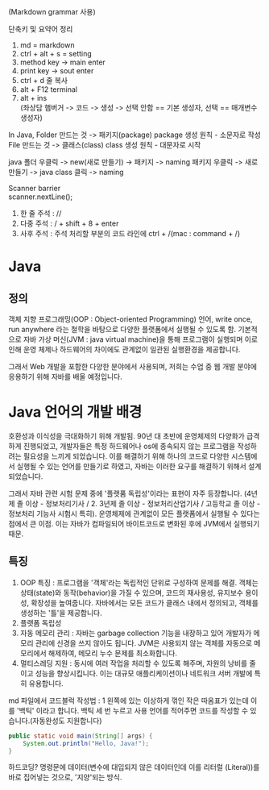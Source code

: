 (Markdown grammar 사용)

단축키 및 요약어 정리
1. md = markdown
2. ctrl + alt + s = setting
3. method key -> main enter
4. print key -> sout enter
5. ctrl + d 줄 복사
6. alt + F12 terminal
7. alt + ins  
(좌상담 햄버거 -> 코드 -> 생성 -> 선택 안함 == 기본 생성자, 선택 == 매개변수 생성자)



In Java,
Folder 만드는 것 -> 패키지(package)
package 생성 원칙 - 소문자로 작성
File 만드는 것 -> 클래스(class) 
class 생성 원칙 - 대문자로 시작

java 폴더 우클릭 -> new(새로 만들기) -> 패키지 -> naming
패키지 우클릭 -> 새로 만들기 -> java class 클릭 -> naming

Scanner barrier  
scanner.nextLine();

1) 한 줄 주석 : //
2) 다중 주석 : / + shift + 8 + enter
3) 사후 주석 : 주석 처리할 부분의 코드 라인에 ctrl + /(mac : command + /)

# Java
## 정의

객체 지향 프로그래밍(OOP : Object-oriented Programming) 언어, write once,
run anywhere 라는 철학을 바탕으로 다양한 플랫폼에서 실행될 수 있도록 함.
기본적으로 자바 가상 머신(JVM : java virtual machine)을 통해 프로그램이 실행되며
이로 인해 운영 체제나 하드웨어의 차이에도 관계없이 일관된 실행환경을 제공합니다.

그래서 Web 개발을 포함한 다양한 분야에서 사용되며,
저희는 수업 중 웹 개발 분야에 응용하기 위해 자바를 배울 예정입니다.

# Java 언어의 개발 배경

호환성과 이식성을 극대화하기 위해 개발됨. 90년 대 초반에 운영체제의 다양화가 
급격하게 진행되었고, 개발자들은 특정 하드웨어나 os에 종속되지 않는 프로그램을
작성하려는 필요성을 느끼게 되었습니다. 이를 해결하기 위해 하나의 코드로
다양한 시스템에서 실행될 수 있는 언어를 만들기로 하였고, 자바는 이러한 요구를
해결하기 위해서 설계 되었습니다.

그래서 자바 관련 시험 문제 중에 '플랫품 독립성'이라는 표현이 자주 등장합니다.
(4년제 졸 이상 - 정보처리기사 / 2. 3년제 졸 이상 - 정보처리산업기사 / 고등학교 졸 이상 - 정보처리 기능사 시험시 특히).
운영체제에 관계없이 모든 플랫폼에서 실행될 수 있다는 점에서 큰 이점.
이는 자바가 컴파일되어 바이트코드로 변화된 후에 JVM에서 실행되기 때문.

## 특징
1. OOP 특징 : 프로그램을 '객체'라는 독립적인 단위로 구성하여 문제를 해결.
    객체는 상태(state)와 동작(behavior)을 가질 수 있으며, 코드의 재사용성,
    유지보수 용이성, 확장성을 높여줍니다. 자바에서는 모든 코드가 클래스 내에서 
    정의되고, 객체를 생성하는 '틀'을 제공합니다.
2. 플랫폼 독립성
3. 자동 메모리 관리 : 자바는 garbage collection 기능을 내장하고 있어 
   개발자가 메모리 관리에 신경을 쓰지 않아도 됩니다. JVM은 사용되지 않는
   객체를 자동으로 메모리에서 해제하여, 메모리 누수 문제를 최소화합니다.
4. 멀티스레딩 지원 : 동시에 여러 작업을 처리할 수 있도록 해주며, 자원의 낭비를
    줄이고 성능을 향상시킵니다. 이는 대규모 애플리케이션이나 네트워크 서버 개발에
    특히 유용합니다.

md 파일에서 코드블럭 작성법 : 1 왼쪽에 있는 이상하게 꺾인 작은 따옴표가 있는데
이를 '백틱' 이라고 합니다. 백틱 세 번 누르고 사용 언어를 적어주면
코드를 작성할 수 있습니다.(자동완성도 지원합니다)

```java
public static void main(String[] args) {
    System.out.println("Hello, Java!");
}
```
하드코딩?
명령문에 데이터(변수에 대입되지 않은 데이터인데 이를 리터럴
(Literal))를 바로 집어넣는 것으로, '지양'되는 방식.


